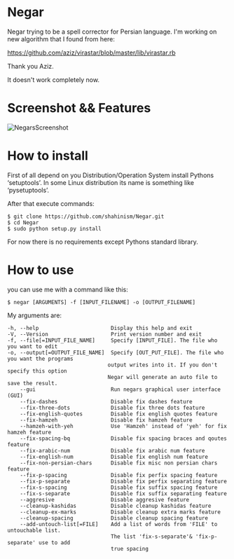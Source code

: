 ﻿Negar
=====

Negar trying to be a spell corrector for Persian language. I'm working on new algorithm that I found from here:

https://github.com/aziz/virastar/blob/master/lib/virastar.rb

Thank you Aziz.

It doesn't work completely now. 

Screenshot && Features
=====
![NegarsScreenshot](https://raw.github.com/shahinism/Negar/master/Screenshot/window1.png)

How to install
=====

First of all depend on you Distribution/Operation System install Pythons ‘setuptools’. 
In some Linux distribution its name is something like ‘pysetuptools’. 

After that execute commands:

    $ git clone https://github.com/shahinism/Negar.git
    $ cd Negar
    $ sudo python setup.py install

For now there is no requirements except Pythons standard library.

How to use
=====

you can use me with a command like this:

    $ negar [ARGUMENTS] -f [INPUT_FILENAME] -o [OUTPUT_FILENAME]

My arguments are:

    -h, --help                       Display this help and exit
    -V, --Version                    Print version number and exit
    -f, --file[=INPUT_FILE_NAME]     Specify [INPUT_FILE]. The file who you want to edit
    -o, --output[=OUTPUT_FILE_NAME]  Specify [OUT_PUT_FILE]. The file who you want the programs
                                    output writes into it. If you don't specify this option
                                    Negar will generate an auto file to save the result.
        --gui                        Run negars graphical user interface (GUI)
        --fix-dashes                 Disable fix dashes feature
        --fix-three-dots             Disable fix three dots feature
        --fix-english-quotes         Disable fix english quotes feature
        --fix-hamzeh                 Disable fix hamzeh feature
        --hamzeh-with-yeh            Use 'Hamzeh' instead of 'yeh' for fix hamzeh feature
        --fix-spacing-bq             Disable fix spacing braces and qoutes feature
        --fix-arabic-num             Disable fix arabic num feature
        --fix-english-num            Disable fix english num feature
        --fix-non-persian-chars      Disable fix misc non persian chars feature
        --fix-p-spacing              Disable fix perfix spacing feature
        --fix-p-separate             Disable fix perfix separating feature
        --fix-s-spacing              Disable fix suffix spacing feature
        --fix-s-separate             Disable fix suffix separating feature
        --aggresive                  Disable aggresive feature
        --cleanup-kashidas           Disable cleanup kashidas feature
        --cleanup-ex-marks           Disable cleanup extra marks feature
        --cleanup-spacing            Disable cleanup spacing feature
        --add-untouch-list[=FILE]    Add a list of words from 'FILE' to untouchable list.
                                     The list 'fix-s-separate'& 'fix-p-separate' use to add
                                     true spacing
